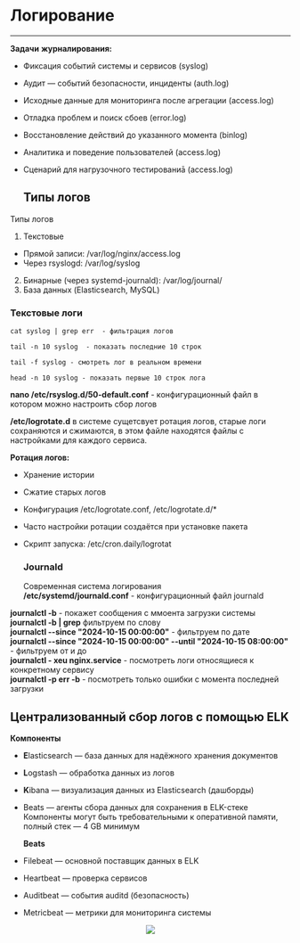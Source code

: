 # Логирование
_ _ _
**Задачи** **журналирования:**
- Фиксация событий системы и сервисов (syslog)
- Аудит — событий безопасности, инциденты (auth.log)
- Исходные данные для мониторинга после агрегации (access.log)
- Отладка проблем и поиск сбоев (error.log)
- Восстановление действий до указанного момента (binlog)
- Аналитика и поведение пользователей (access.log)
- Сценарий для нагрузочного тестированиā (access.log)

  ## Типы логов
Типы логов
1. Текстовые
- Прямой записи: /var/log/nginx/access.log
- Через rsyslogd: /var/log/syslog
2. Бинарные (через systemd-journald): /var/log/journal/
3. База данных (Elasticsearch, MySQL)

  ### Текстовые логи
```
cat syslog | grep err  - фильтрация логов
```
```
tail -n 10 syslog  - показать последние 10 строк
```
```
tail -f syslog - смотреть лог в реальном времени
```
```
head -n 10 syslog - показать первые 10 строк лога
```
__nano /etc/rsyslog.d/50-default.conf__ - конфигурационный файл в котором можно настроить сбор логов    

__/etc/logrotate.d__  в системе сущетсвует ротация логов, старые логи сохраняются и сжимаются, в этом файле находятся файлы с настройками для каждого сервиса.   

__Ротация логов:__
- Хранение истории
- Сжатие старых логов
- Конфигурация /etc/logrotate.conf, /etc/logrotate.d/*
- Часто настройки ротации создаётся при установке пакета
- Скрипт запуска: /etc/cron.daily/logrotat

  ### Journald
  Современная система логирования   
__/etc/systemd/journald.conf__ - конфигурационный файл journald

__journalctl -b__ - покажет сообщения с ммоента загрузки системы     
__journalctl -b | grep__  фильтруем по слову     
__journalctl --since "2024-10-15 00:00:00"__ - фильтруем по дате    
__journalctl --since "2024-10-15 00:00:00" --until "2024-10-15 08:00:00"__ - фильтруем от и до    
__journalctl - xeu nginx.service__ - посмотреть логи относящиеся к конкретному сервису   
__journalctl -p err -b__ - посмотреть только ошибки с момента последней загрузки    

## Централизованный сбор логов с помощью ELK
__Компоненты__
- **E**lasticsearch — база данных для надёжного хранения документов
- **L**ogstash — обработка данных из логов
- **K**ibana — визуализация данных из Elasticsearch (дашборды)
- Beats — агенты сбора данных для сохранения в ELK-стеке   
  Компоненты могут быть требовательными к оперативной памяти, полный стек — 4 GB минимум

  __Beats__
- Filebeat — основной поставщик данных в ELK
- Heartbeat — проверка сервисов
- Auditbeat — события auditd (безопасность)
- Metricbeat — метрики для мониторинга системы

 <p align="center">
<image src="https://github.com/LLlMEJIb87/LINUX/blob/main/%D0%9B%D0%BE%D0%B3%D0%B8%D1%80%D0%BE%D0%B2%D0%B0%D0%BD%D0%B8%D0%B5/Picture/ELK_dvij.PNG">
</p>        
